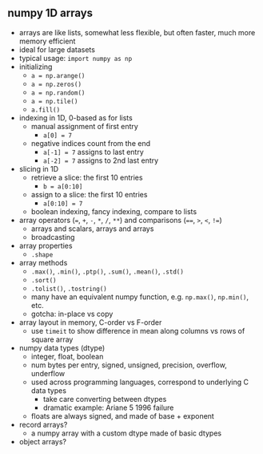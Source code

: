 ## numpy 1D arrays

- arrays are like lists, somewhat less flexible, but often faster, much more memory efficient
- ideal for large datasets
- typical usage: `import numpy as np`
- initializing
    - `a = np.arange()`
    - `a = np.zeros()`
    - `a = np.random()`
    - `a = np.tile()`
    - `a.fill()`
- indexing in 1D, 0-based as for lists
    - manual assignment of first entry
        - `a[0] = 7`
    - negative indices count from the end
        - `a[-1] = 7` assigns to last entry
        - `a[-2] = 7` assigns to 2nd last entry
- slicing in 1D
    - retrieve a slice: the first 10 entries
        - `b = a[0:10]`
    - assign to a slice: the first 10 entries
        - `a[0:10] = 7`
    - boolean indexing, fancy indexing, compare to lists
- array operators (`=`, `+`, `-`, `*`, `/`, `**`) and comparisons (`==`, `>`, `<`, `!=`)
    - arrays and scalars, arrays and arrays
    - broadcasting
- array properties
    - `.shape`
- array methods
    - `.max()`, `.min()`, `.ptp()`, `.sum()`, `.mean()`, `.std()`
    - `.sort()`
    - `.tolist()`, `.tostring()`
    - many have an equivalent numpy function, e.g. `np.max()`, `np.min()`, etc.
    - gotcha: in-place vs copy
- array layout in memory, C-order vs F-order
    - use `timeit` to show difference in mean along columns vs rows of square array
- numpy data types (dtype)
    - integer, float, boolean
    - num bytes per entry, signed, unsigned, precision, overflow, underflow
    - used across programming languages, correspond to underlying C data types
        - take care converting between dtypes
        - dramatic example: Ariane 5 1996 failure
    - floats are always signed, and made of base + exponent
- record arrays?
    - a numpy array with a custom dtype made of basic dtypes
- object arrays?

